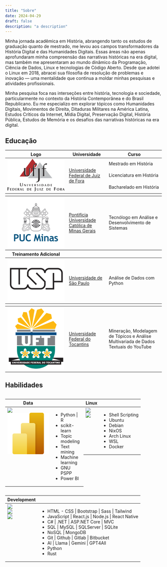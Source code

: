 ```yaml
---
title: "Sobre"
date: 2024-04-29
draft: false
description: "a description"
---
```


Minha jornada acadêmica em História, abrangendo tanto os estudos de graduação quanto de mestrado, me levou aos campos transformadores da História Digital e das Humanidades Digitais. Essas áreas não apenas aprofundaram minha compreensão das narrativas históricas na era digital, mas também me apresentaram ao mundo dinâmico da Programação, Ciência de Dados, Linux e tecnologias de Código Aberto. Desde que adotei o Linux em 2018, abracei sua filosofia de resolução de problemas e inovação — uma mentalidade que continua a moldar minhas pesquisas e atividades profissionais.

Minha pesquisa foca nas interseções entre história, tecnologia e sociedade, particularmente no contexto da História Contemporânea e do Brasil Republicano. Eu me especializo em explorar tópicos como Humanidades Digitais, Movimentos de Direita, Ditaduras Militares na América Latina, Estudos Críticos da Internet, Mídia Digital, Preservação Digital, História Pública, Estudos de Memória e os desafios das narrativas históricas na era digital.


## Educação

<table>
    <thead>
        <tr>
            <th>Logo</th>
            <th>Universidade</th>
            <th>Curso</th>
        </tr>
    </thead>
    <tbody>
        <tr>
            <td rowspan="4" style="vertical-align: middle;"><img class="customEntitityLogo" src="ufjf.png"/></td>
            <td rowspan="4" style="vertical-align: middle;"><a href="https://ufjf.br/international/" target="_blank">Universidade Federal de Juiz de Fora</a></td>
        </tr>
        <tr>
            <td style="vertical-align: middle;">Mestrado em História</td>
        </tr>
        <tr>
            <td style="vertical-align: middle;">Licenciatura em História</td>
        </tr>
        <tr>
            <td style="vertical-align: middle;">Bacharelado em História</td>
        </tr>
        <thead>
        <tr>
            <th></th>
        </tr>
        </thead>
        <tr>
            <td rowspan="2" style="vertical-align: middle;"><img class="customEntitityLogo" src="pucminas.png"/></td>
            <td rowspan="2" style="vertical-align: middle;"><a href="http://portal.pucminas.br/ari/" target="_blank">Pontifícia Universidade Católica de Minas Gerais</a></td>
            <td style="vertical-align: middle;">Tecnólogo em Análise e Desenvolvimento de Sistemas</td>
        </tr>
        <thead>
        <tr>
            <th>Treinamento Adicional</th>
        </tr>
        </thead>
        <tr>
            <td rowspan="2" style="vertical-align: middle;"><img class="customEntitityLogo" src="usp.png"/></td>
            <td rowspan="2" style="vertical-align: middle;"><a href="https://mbauspesalq.com/en" target="_blank">Universidade de São Paulo</a></td>
            <td style="vertical-align: middle;">Análise de Dados com Python</td>
        </tr>
        <thead>
        <tr>
            <th></th>
        </tr>
        </thead>
        <tr>
            <td rowspan="2" style="vertical-align: middle;"><img class="customEntitityLogo" src="uft.png"/></td>
            <td rowspan="2" style="vertical-align: middle;"><a href="https://www.uft.edu.br/" target="_blank">Universidade Federal do Tocantins</a></td>
            <td style="vertical-align: middle;">Mineração, Modelagem de Tópicos e Análise Multivariada de Dados Textuais do YouTube</td>
        </tr>
    </tbody>
</table>

## Habilidades

<div style="display: flex; flex-wrap: wrap;">
<table style="width: 50%;">
    <thead>
        <tr>
            <th>Data</th>
            <th></th>
        </tr>
    </thead>
    <tbody>
        <tr>
            <td style="display: flex; flex-direction: column; justify-content: center;">
                <img class="customEntitityLogo" src= "https://cdn.jsdelivr.net/gh/devicons/devicon/icons/python/python-original-wordmark.svg"/>
                <img class="customEntitityLogo" src= "powerBi.svg"/>
            </td>
            <td style="vertical-align: middle;">
                <ul>
                <li>Python | R</li>
                <li>scikit-learn</li>
                <li>Topic modeling</li>
                <li>Text mining</li>
                <li>Machine learning</li>
                <li>GNU PSPP</li>
                <li>Power BI </li>
            </ul>
        </td>
    </tbody>
</table>
<table style="width: 50%;">
    <thead>
        <tr>
            <th>Linux</th>
            <th></th>
        </tr>
    </thead>
    <tbody>
        <tr>
            <td style="display: flex; flex-direction: column; justify-content: center;">
                <img class="customEntitityLogo" src= "https://cdn.jsdelivr.net/gh/devicons/devicon/icons/linux/linux-original.svg"/>
                <img class="customEntitityLogo" src= "https://cdn.jsdelivr.net/gh/devicons/devicon/icons/debian/debian-original.svg"/>
            </td>
            <td style="vertical-align: middle;">
                <ul>
                    <li>Shell Scripting</li>
                    <li>Ubuntu</li>
                    <li>Debian</li>
                    <li>NixOS</li>
                    <li>Arch Linux</li>
                    <li>WSL</li>
                    <li>Docker</li>
                </ul>
            </td>
        </tr>
    </tbody>
</table>
<table>
    <thead>
        <tr>
            <th>Development</th>
            <th></th>
        </tr>
    </thead>
    <tbody>
        <tr>
             <td style="display: flex; flex-direction: column; justify-content: center;">
                    <img class="customEntitityLogo" src= "https://cdn.jsdelivr.net/gh/devicons/devicon/icons/react/react-original-wordmark.svg"/>
                    <img class="customEntitityLogo" src= "https://cdn.jsdelivr.net/gh/devicons/devicon/icons/dot-net/dot-net-original-wordmark.svg"/>
                    <img class="customEntitityLogo" src= "https://cdn.jsdelivr.net/gh/devicons/devicon/icons/github/github-original.svg"/>
                </td>
            <td style="vertical-align: middle;">
                <ul>
                    <li>HTML - CSS | Bootstrap | Sass | Tailwind</li>
                    <li>JavaScript | React.js | Node.js | React Native</li>
                    <li>C# | .NET | ASP.NET Core | MVC</li>
                    <li>SQL | MySQL | SQLServer | SQLite</li>
                    <li>NoSQL | MongoDB</li>
                    <li>Git | Github | Gitlab | Bitbucket</li>
                    <li>AI | Llama | Gemini | GPT4All</li>
                    <li>Python</li>
                    <li>Rust</li>
                </ul>
            </td>
        </tr>
    </tbody>
</table>
</div>